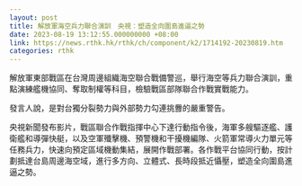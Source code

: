 ```yaml
---
layout: post
title: 解放軍海空兵力聯合演訓　央視：塑造全向圍島進逼之勢
date: 2023-08-19 13:12:55.000000000 +08:00
link: https://news.rthk.hk/rthk/ch/component/k2/1714192-20230819.htm
categories: rthk
---
```


解放軍東部戰區在台灣周邊組織海空聯合戰備警巡，舉行海空等兵力聯合演訓，重點演練艦機協同、奪取制權等科目，檢驗戰區部隊聯合作戰實戰能力。

發言人說，是對台獨分裂勢力與外部勢力勾連挑釁的嚴重警告。

央視新聞發布影片，戰區聯合作戰指揮中心下達行動指令後，海軍多艘驅逐艦、護衛艦和導彈快艇，以及空軍殲擊機、預警機和干擾機編隊、火箭軍常導火力單元等任務兵力，快速向預定區域機動集結，展開作戰部署。各作戰平台協同行動，按計劃抵達台島周邊海空域，進行多方向、立體式、長時段抵近懾壓，塑造全向圍島進逼之勢。
